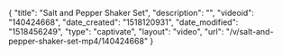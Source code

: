 {
    "title": "Salt and Pepper Shaker Set",
    "description": "",
    "videoid": "140424668",
    "date_created": "1518120931",
    "date_modified": "1518456249",
    "type": "captivate",
    "layout": "video",
    "url": "\/v\/salt-and-pepper-shaker-set-mp4\/140424668"
}